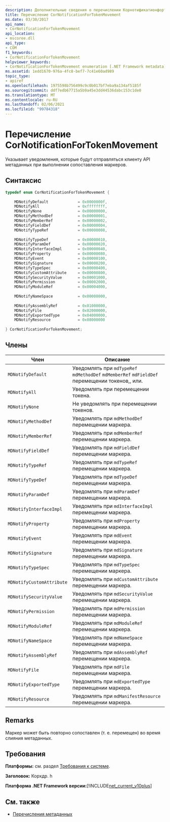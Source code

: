 ```yaml
---
description: Дополнительные сведения о перечислении Корнотификатионфортокенмовемент
title: Перечисление CorNotificationForTokenMovement
ms.date: 03/30/2017
api_name:
- CorNotificationForTokenMovement
api_location:
- mscoree.dll
api_type:
- COM
f1_keywords:
- CorNotificationForTokenMovement
helpviewer_keywords:
- CorNotificationForTokenMovement enumeration [.NET Framework metadata]
ms.assetid: 1edd1670-976a-4fc8-bef7-7c41e60ad989
topic_type:
- apiref
ms.openlocfilehash: 1975598b756499c9c0b017bf7eba9a134af5185f
ms.sourcegitcommit: ddf7edb67715a5b9a45e3dd44536dabc153c1de0
ms.translationtype: MT
ms.contentlocale: ru-RU
ms.lasthandoff: 02/06/2021
ms.locfileid: "99784318"
---
```

# <a name="cornotificationfortokenmovement-enumeration"></a>Перечисление CorNotificationForTokenMovement

Указывает уведомления, которые будут отправляться клиенту API метаданных при выполнении сопоставления маркеров.  
  
## <a name="syntax"></a>Синтаксис  
  
```cpp  
typedef enum CorNotificationForTokenMovement {  
  
    MDNotifyDefault             = 0x0000000f,  
    MDNotifyAll                 = 0xffffffff,  
    MDNotifyNone                = 0x00000000,  
    MDNotifyMethodDef           = 0x00000001,  
    MDNotifyMemberRef           = 0x00000002,  
    MDNotifyFieldDef            = 0x00000004,  
    MDNotifyTypeRef             = 0x00000008,  
  
    MDNotifyTypeDef             = 0x00000010,  
    MDNotifyParamDef            = 0x00000020,  
    MDNotifyInterfaceImpl       = 0x00000040,  
    MDNotifyProperty            = 0x00000080,  
    MDNotifyEvent               = 0x00000100,  
    MDNotifySignature           = 0x00000200,  
    MDNotifyTypeSpec            = 0x00000400,  
    MDNotifyCustomAttribute     = 0x00000800,  
    MDNotifySecurityValue       = 0x00001000,  
    MDNotifyPermission          = 0x00002000,  
    MDNotifyModuleRef           = 0x00004000,  
  
    MDNotifyNameSpace           = 0x00008000,  
  
    MDNotifyAssemblyRef         = 0x01000000,  
    MDNotifyFile                = 0x02000000,  
    MDNotifyExportedType        = 0x04000000,  
    MDNotifyResource            = 0x08000000  
  
} CorNotificationForTokenMovement;  
```  
  
## <a name="members"></a>Члены  
  
|Член|Описание|  
|------------|-----------------|  
|`MDNotifyDefault`|Уведомлять при `mdTypeRef` `mdMethodDef` `mdMemberRef` `mdFieldDef` перемещении токенов,, или.|  
|`MDNotifyAll`|Уведомлять при перемещении токена.|  
|`MDNotifyNone`|Не уведомлять при перемещении токенов.|  
|`MDNotifyMethodDef`|Уведомлять при `mdMethodDef` перемещении маркера.|  
|`MDNotifyMemberRef`|Уведомлять при `mdMemberRef` перемещении маркера.|  
|`MDNotifyFieldDef`|Уведомлять при `mdFieldDef` перемещении маркера.|  
|`MDNotifyTypeRef`|Уведомлять при `mdTypeRef` перемещении маркера.|  
|`MDNotifyTypeDef`|Уведомлять при `mdTypeDef` перемещении маркера.|  
|`MDNotifyParamDef`|Уведомлять при `mdParamDef` перемещении маркера.|  
|`MDNotifyInterfaceImpl`|Уведомлять при `mdInterfaceImpl` перемещении маркера.|  
|`MDNotifyProperty`|Уведомлять при `mdProperty` перемещении маркера.|  
|`MDNotifyEvent`|Уведомлять при `mdEvent` перемещении маркера.|  
|`MDNotifySignature`|Уведомлять при `mdSignature` перемещении маркера.|  
|`MDNotifyTypeSpec`|Уведомлять при `mdTypeSpec` перемещении маркера.|  
|`MDNotifyCustomAttribute`|Уведомлять при `mdCustomAttribute` перемещении маркера.|  
|`MDNotifySecurityValue`|Уведомлять при `mdSecurityValue` перемещении маркера.|  
|`MDNotifyPermission`|Уведомлять при `mdPermission` перемещении маркера.|  
|`MDNotifyModuleRef`|Уведомлять при `mdModuleRef` перемещении маркера.|  
|`MDNotifyNameSpace`|Уведомлять при `mdNameSpace` перемещении маркера.|  
|`MDNotifyAssemblyRef`|Уведомлять при `mdAssemblyRef` перемещении маркера.|  
|`MDNotifyFile`|Уведомлять при `mdFile` перемещении маркера.|  
|`MDNotifyExportedType`|Уведомлять при `mdExportedType` перемещении маркера.|  
|`MDNotifyResource`|Уведомлять при `mdManifestResource` перемещении маркера.|  
  
## <a name="remarks"></a>Remarks  

 Маркер может быть повторно сопоставлен (т. е. перемещен) во время слияния метаданных.  
  
## <a name="requirements"></a>Требования  

 **Платформы:** см. раздел [Требования к системе](../../get-started/system-requirements.md).  
  
 **Заголовок:** Корхдр. h  
  
 **Платформа .NET Framework версии:**[!INCLUDE[net_current_v10plus](../../../../includes/net-current-v10plus-md.md)]  
  
## <a name="see-also"></a>См. также

- [Перечисления метаданных](metadata-enumerations.md)
